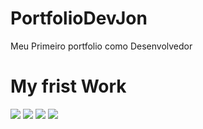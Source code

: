 # PortfolioDevJon
Meu Primeiro portfolio como Desenvolvedor 


<h1> My frist Work </h1>

<img src="https://user-images.githubusercontent.com/93503467/165010258-b1225f09-cf47-4e44-a0c5-6b118151d614.png"/>
<img src="https://user-images.githubusercontent.com/93503467/165010259-0be21bf7-ac16-4996-95c2-08209bb4a058.png"/>
<img src="https://user-images.githubusercontent.com/93503467/165010260-4016cc5f-7fd0-4f22-b3a8-72711ee21da0.png"/>
<img src="https://user-images.githubusercontent.com/93503467/165010261-26f010a7-4798-476a-84c7-6088306149b1.png"/>

